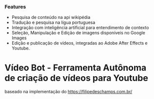 ### Features

- Pesquisa de conteúdo na api wikipédia
- Tradução e pesquisa na lígua portuguesa
- Integração com inteligência artificial para entendimento de contexto
- Seleção, Manipulação e Edição de imagens disponíveis no Google Images
- Edição e publicação de vídeos, integradas ao Adobe After Effects e Youtube.


# Vídeo Bot - Ferramenta Autônoma de criação de vídeos para Youtube

baseado na implementação do https://filipedeschamps.com.br/
